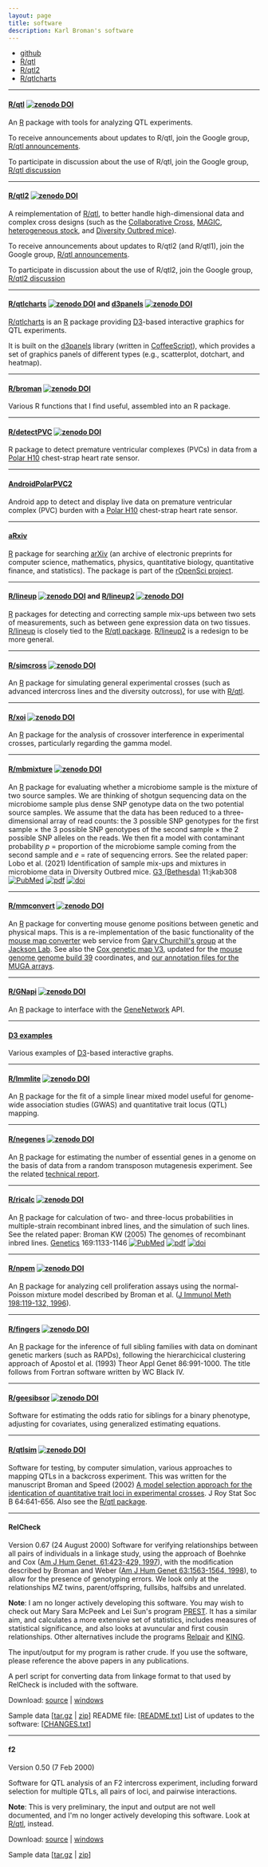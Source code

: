 ```yaml
---
layout: page
title: software
description: Karl Broman's software
---
```


<div class="navbar">
    <div class="navbar-inner">
        <ul class="nav">
            <li><a href="https://github.com/kbroman">github</a></li>
            <li><a href="https://rqtl.org">R/qtl</a></li>
            <li><a href="https://kbroman.org/qtl2">R/qtl2</a></li>
            <li><a href="https://kbroman.org/qtlcharts">R/qtlcharts</a></li>
        </ul>
    </div>
</div>

---

#### <a name="qtl"></a>[R/qtl](https://rqtl.org) [![zenodo DOI](icons16/doi-icon.png)](https://doi.org/10.5281/zenodo.3688461)

An [R](https://www.r-project.org/) package with tools for analyzing QTL experiments.

To receive announcements about updates to R/qtl, join the
Google group, [R/qtl announcements](https://groups.google.com/group/rqtl-announce).

To participate in discussion about the use of R/qtl, join the
Google group, [R/qtl discussion](https://groups.google.com/group/rqtl-disc)

---

#### <a name="qtl2"></a>[R/qtl2](https://kbroman.org/qtl2) [![zenodo DOI](icons16/doi-icon.png)](https://doi.org/10.5281/zenodo.3237772)

A reimplementation of [R/qtl](https://rqtl.org), to better handle
high-dimensional data and complex cross designs (such as the
[Collaborative Cross](https://www.ncbi.nlm.nih.gov/pubmed/15514660),
[MAGIC](https://www.ncbi.nlm.nih.gov/pubmed/18295532),
[heterogeneous stock](https://www.ncbi.nlm.nih.gov/pubmed/11973314),
and
[Diversity Outbred mice](https://www.ncbi.nlm.nih.gov/pubmed/2234561)).

To receive announcements about updates to R/qtl2 (and R/qtl1), join the
Google group, [R/qtl announcements](https://groups.google.com/group/rqtl-announce).

To participate in discussion about the use of R/qtl2, join the
Google group, [R/qtl2 discussion](https://groups.google.com/group/rqtl2-disc)

---

#### <a name="qtlcharts"></a>[R/qtlcharts](https://kbroman.org/qtlcharts) [![zenodo DOI](icons16/doi-icon.png)](https://doi.org/10.5281/zenodo.4049918) and [d3panels](https://kbroman.org/d3panels) [![zenodo DOI](icons16/doi-icon.png)](https://doi.org/10.5281/zenodo.5418277)

[R/qtlcharts](https://kbroman.org/qtlcharts) is an
[R](https://www.r-project.org) package providing [D3](https://d3js.org)-based
interactive graphics for QTL experiments.

It is built on the [d3panels](https://kbroman.org/d3panels) library
(written in [CoffeeScript](https://coffeescript.org/)), which provides
a set of graphics panels of different types (e.g., scatterplot,
dotchart, and heatmap).


---

#### <a name="broman"></a>[R/broman](https://github.com/kbroman/broman) [![zenodo DOI](icons16/doi-icon.png)](https://doi.org/10.5281/zenodo.2636796)

Various R functions that I find useful, assembled into an R package.

---

#### <a name="detectPVC"></a>[R/detectPVC](https://github.com/kbroman/detectPVC) [![zenodo DOI](icons16/doi-icon.png)](https://doi.org/10.5281/zenodo.11174768)

R package to detect premature ventricular complexes (PVCs) in data from a [Polar
H10](https://www.polar.com/us-en/sensors/h10-heart-rate-sensor) chest-strap heart rate sensor.

---

#### <a name="AndroidPolarPVC2"></a>[AndroidPolarPVC2](https://github.com/kbroman/AndroidPolarPVC2)

Android app to detect and display live data on premature ventricular
complex (PVC) burden with a [Polar H10](https://www.polar.com/us-en/sensors/h10-heart-rate-sensor)
chest-strap heart rate sensor.

---

#### <a name="aRxiv"></a>[aRxiv](https://github.com/ropensci/aRxiv)

[R](https://www.r-project.org) package for searching
[arXiv](https://arxiv.org) (an archive of electronic preprints for
computer science, mathematics, physics, quantitative biology,
quantitative finance, and statistics). The package is part of the
[rOpenSci project](https://ropensci.org).

---

#### <a name="lineup"></a>[R/lineup](https://github.com/kbroman/lineup) [![zenodo DOI](icons16/doi-icon.png)](https://doi.org/10.5281/zenodo.4277411) and <a name="lineup2"></a>[R/lineup2](https://github.com/kbroman/lineup2) [![zenodo DOI](icons16/doi-icon.png)](https://doi.org/10.5281/zenodo.4118180)

[R](https://www.r-project.org) packages for detecting and correcting
sample mix-ups between two sets of measurements, such as between gene
expression data on two tissues.
[R/lineup](https://github.com/kbroman/lineup) is closely tied to the
[R/qtl package](https:rqtl.org).
[R/lineup2](https://github.com/kbroman/lineup2) is a redesign to be
more general.

---

#### <a name="simcross"></a>[R/simcross](https://kbroman.org/simcross) [![zenodo DOI](icons16/doi-icon.png)](https://doi.org/10.5281/zenodo.4032914)

An [R](https://www.r-project.org) package for simulating general
experimental crosses (such as advanced intercross lines and the
diversity outcross), for use with [R/qtl](https://rqtl.org).

---

#### <a name="xoi"></a>[R/xoi](https://github.com/kbroman/xoi) [![zenodo DOI](icons16/doi-icon.png)](https://doi.org/10.5281/zenodo.3087093)


An [R](https://www.r-project.org) package for the analysis of crossover
interference in experimental crosses, particularly regarding the gamma
model.

---

#### <a name="mbmixture"></a>[R/mbmixture](https://github.com/kbroman/mbmixture) [![zenodo DOI](icons16/doi-icon.png)](https://doi.org/10.5281/zenodo.4067048)

An [R](https://www.r-project.org) package for evaluating whether a microbiome sample is the mixture of
two source samples. We are thinking of shotgun sequencing data on the
microbiome sample plus dense SNP genotype data on the two potential
source samples. We assume that the data has been reduced to a
three-dimensional array of read counts: the 3 possible SNP genotypes
for the first sample &times; the 3 possible SNP genotypes of the
second sample &times; the 2 possible SNP alleles on the reads. We then
fit a model with contaminant probability _p_ = proportion of the
microbiome sample coming from the second sample and _e_ = rate of sequencing
errors. See the related paper:
Lobo et al. (2021)
Identification of sample mix-ups and mixtures in microbiome data in
Diversity Outbred mice. [G3
(Bethesda)](https://academic.oup.com/g3journal) 11:jkab308
[![PubMed](icons16/pubmed-icon.png)](https://pubmed.ncbi.nlm.nih.gov/34499168/)
[![pdf](icons16/pdf-icon.png)](https://academic.oup.com/g3journal/article-pdf/11/11/jkab308/40770295/jkab308.pdf)
[![doi](icons16/doi-icon.png)](https://doi.org/10.1093/g3journal/jkab308)


---

#### <a name="mmconvert"></a>[R/mmconvert](https://github.com/rqtl/mmconvert) [![zenodo DOI](icons16/doi-icon.png)](https://doi.org/10.5281/zenodo.5565363)

An [R](https://www.r-project.org) package for converting mouse genome
positions between genetic and physical maps. This is a
re-implementation of the basic functionality of the [mouse map
converter](https://churchill-lab.jax.org/mousemapconverter) web
service from [Gary Churchill's group](https://churchill-lab.jax.org)
at the [Jackson Lab](https://jax.org). See also the [Cox genetic map
V3](https://github.com/kbroman/CoxMapV3), updated for the [mouse
genome genome build 39](https://www.ncbi.nlm.nih.gov/assembly/GCF_000001635.27/)
coordinates, and [our annotation files for the MUGA
arrays](https://github.com/kbroman/MUGAarrays).

---

#### <a name="GNapi"></a>[R/GNapi](https://github.com/rqtl/GNapi) [![zenodo DOI](icons16/doi-icon.png)](https://zenodo.org/badge/latestdoi/73142838)

An [R](https://www.r-project.org) package to interface with the
[GeneNetwork](https://genenetwork.org) API.

---

#### <a name="D3"></a>[D3 examples](https://www.biostat.wisc.edu/~kbroman/D3/)

Various examples of [D3](https://d3js.org)-based interactive graphs.

---

#### <a name="lmmlite"></a>[R/lmmlite](https://kbroman.org/lmmlite) [![zenodo DOI](icons16/doi-icon.png)](https://doi.org/10.5281/zenodo.5149506)

An [R](https://www.r-project.org) package for the fit of a simple
linear mixed model useful for genome-wide association studies
(GWAS) and quantitative trait locus (QTL) mapping.

---

#### <a name="negenes"></a>[R/negenes](https://github.com/kbroman/negenes) [![zenodo DOI](icons16/doi-icon.png)](https://doi.org/10.5281/zenodo.3361121)

An [R](https://www.r-project.org) package for estimating the number of essential genes in a genome
on the basis of data from a random transposon mutagenesis experiment.
See the related [technical report](https://www.biostat.wisc.edu/~kbroman/publications/ms0220.pdf).


---

#### <a name="ricalc"></a>[R/ricalc](https://github.com/kbroman/ricalc) [![zenodo DOI](icons16/doi-icon.png)](https://doi.org/10.5281/zenodo.5149488)

An [R](https://www.r-project.org) package for calculation of two- and three-locus probabilities in
multiple-strain recombinant inbred lines, and the simulation of such lines.
See the related paper: Broman KW (2005) The genomes of
recombinant inbred lines.  [Genetics](https://academic.oup.com/genetics) 169:1133-1146
[![PubMed](icons16/pubmed-icon.png)](https://www.ncbi.nlm.nih.gov/pubmed/15545647)
[![pdf](icons16/pdf-icon.png)](https://academic.oup.com/genetics/article-pdf/169/2/1133/37610496/genetics1133.pdf)
[![doi](icons16/doi-icon.png)](https://doi.org/10.1534/genetics.104.035212)

---

#### <a name="npem"></a>[R/npem](https://github.com/kbroman/npem) [![zenodo DOI](icons16/doi-icon.png)](https://doi.org/10.5281/zenodo.5149486)

An [R](https://www.r-project.org) package for analyzing cell proliferation assays using the
normal-Poisson mixture model described by Broman et al.
([J Immunol Meth 198:119-132, 1996](https://www.ncbi.nlm.nih.gov/pubmed/8946008)).

---

#### <a name="fingers"></a>[R/fingers](https://github.com/kbroman/fingers) [![zenodo DOI](icons16/doi-icon.png)](https://doi.org/10.5281/zenodo.5149503)

An [R](https://www.r-project.org) package for the inference of full sibling families with data on
dominant genetic markers (such as RAPDs), following the hierarchicical
clustering approach of Apostol et al. (1993) Theor Appl Genet
86:991-1000.  The title follows from Fortran software written by WC
Black IV.

---

#### <a name="geesibsor"></a>[R/geesibsor](https://github.com/kbroman/geesibsor) [![zenodo DOI](icons16/doi-icon.png)](https://doi.org/10.5281/zenodo.5149504)

Software for estimating the odds ratio for siblings for a binary
phenotype, adjusting for covariates, using generalized estimating equations.

---

#### <a name="qtlsim"></a>[R/qtlsim](https://github.com/kbroman/qtlsim) [![zenodo DOI](icons16/doi-icon.png)](https://doi.org/10.5281/zenodo.5149490)

Software for testing, by computer simulation, various approaches
to mapping QTLs in a backcross experiment.  This was written for the
manuscript Broman and Speed (2002) [A model
selection approach for the identication of quantitative trait loci in
experimental crosses](https://www.biostat.wisc.edu/~kbroman/publications/index.html#rss). J Roy Stat Soc B
64:641-656.  Also see the [R/qtl
package](https://rqtl.org).

---

#### <a name="relcheck"></a>RelCheck
Version 0.67 (24 August 2000)
Software for verifying relationships between all pairs of
individuals in a linkage study, using the approach of Boehnke and Cox
([Am
J Hum Genet, 61:423-429, 1997](https://www.ncbi.nlm.nih.gov/pubmed/9311748)), with the modification described by
Broman and Weber ([Am
J Hum Genet 63:1563-1564, 1998](https://www.ncbi.nlm.nih.gov/pubmed/9792888)), to allow for the presence of
genotyping errors.  We look only at the relationships MZ twins,
parent/offspring, fullsibs, halfsibs and unrelated.

**Note**: I am no longer actively developing this software. You may wish to check out Mary Sara McPeek and Lei
Sun's program [PREST](http://galton.uchicago.edu/~mcpeek/software/prest/).  It has a similar aim, and calculates a
more extensive set of statistics, includes measures of statistical
significance, and also looks at avuncular and first cousin
relationships.  Other alternatives include the programs
[Relpair](https://csg.sph.umich.edu/boehnke/relpair.php)
and
[KING](https://www.kingrelatedness.com/).

The input/output for my program is rather crude.  If you use the
software, please reference the above papers in any publications.

A perl script for converting data from linkage format to that used by
RelCheck is included with the software.

Download:
[source](https://www.biostat.wisc.edu/software/relcheck/relcheck_0.67.tar.gz) | [windows](https://www.biostat.wisc.edu/software/relcheck/relcheck_0.67.zip)

Sample data \[[tar.gz](https://www.biostat.wisc.edu/software/relcheck/sampledata.tar.gz) |
[zip](https://www.biostat.wisc.edu/software/relcheck/sampledata.zip)\]
README file: \[[README.txt](https://www.biostat.wisc.edu/software/relcheck/README.txt)\]
List of updates to the software: \[[CHANGES.txt](https://www.biostat.wisc.edu/software/relcheck/CHANGES.txt)\]

---

#### <a name="f2"></a>f2

Version 0.50 (7 Feb 2000)

Software for QTL analysis of an F2 intercross experiment,
including forward selection for multiple QTLs, all pairs of loci, and
pairwise interactions.

**Note**: This is very preliminary, the input and output
are not well documented, and I'm no longer actively developing this software.  Look at [R/qtl](https://rqtl.org), instead.

Download: [source](https://www.biostat.wisc.edu/software/f2/f2_0.50.tar.gz) |
[windows](https://www.biostat.wisc.edu/software/f2/f2_0.50.zip)

Sample data
\[[tar.gz](https://www.biostat.wisc.edu/software/f2/example.tar.gz) |
[zip](https://www.biostat.wisc.edu/software/f2/example.zip)\]

<!--
[![zenodo DOI](icons16/doi-icon.png)](https://doi.org/10.5281/zenodo.thisdoi)
-->
